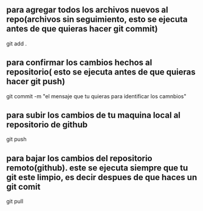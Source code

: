 ## para agregar todos los archivos nuevos al repo(archivos sin seguimiento, esto se ejecuta antes de que quieras hacer git commit)
git add .

## para confirmar los cambios hechos al repositorio( esto se ejecuta antes de que quieras hacer git push)
git commit -m "el mensaje que tu quieras para identificar los camnbios"

## para subir los cambios de tu maquina local al repositorio de github
git push

## para bajar los cambios del repositorio remoto(github). este se ejecuta siempre que tu git este limpio, es decir despues de que haces un git comit
git pull



